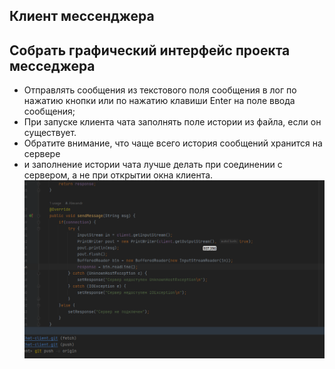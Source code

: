 ## Клиент мессенджера
## Собрать графический интерфейс проекта месседжера
* Отправлять сообщения из текстового поля сообщения в лог по нажатию кнопки или по нажатию клавиши Enter на поле ввода сообщения;
* При запуске клиента чата заполнять поле истории из файла, если он существует. 
* Обратите внимание, что чаще всего история сообщений хранится на сервере 
* и заполнение истории чата лучше делать при соединении с сервером, а не при открытии окна клиента.
![Screen](./Screen.png)